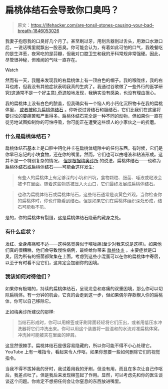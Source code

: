 # 扁桃体结石会导致你口臭吗？

> 原文：<https://lifehacker.com/are-tonsil-stones-causing-your-bad-breath-1846053026>

我妻子抱怨我的口臭好几个月了。甚至刷过牙，用刮舌器刮过舌头，用漱口水漱口后，一说话嘴里就飘出一股恶臭。你可能会认为，有着如此可怕的口气，我晚餐吃的是生洋葱，夜宵吃的是蒜瓣，但我对口腔卫生和我的牙科常规非常强硬。因此，尽管很神秘，但难闻的气味一直存在。

Watch

然而有一天，我醒来发现我的右扁桃体上有一顶白色的帽子。我的喉咙疼，我的右耳也疼，但我没有其他症状表明我真的生病了。我通过谷歌做了一些外行的医学研究(这通常不是一个好主意),奇迹般地发现，我确实没有感染，也没有理由担心。

我的扁桃体上没有白色的脓盖，但我确实有一个恼人的小钙化沉积物卡在我的扁桃体里， [或者被称为扁桃体结石](https://lifehacker.com/what-can-i-do-about-my-tonsil-stones-1844791527) 。你听说过肾结石和胆结石，它们比我们在这里将要讨论的要痛苦和严重得多。扁桃体结石完全是一种不同的动物，但如果你一直在徒劳地试图抑制你的可怕呼吸，你可能正在遭受这些烦人的小家伙之一的折磨。

### 什么是扁桃体结石？

扁桃体结石基本上是口腔中钙化并卡在扁桃体缝隙中的任何东西。有时候，它们是你早已忘记的小块食物，还在你的嘴里。然而，它们也可以由唾液和粘液形成。这并不是一个特别复杂的情况， [但是根据梅奥诊所](https://newsnetwork.mayoclinic.org/discussion/tuesday-q-and-a-self-care-steps-may-help-prevent-tonsil-stones-from-returning/) 的说法，扁桃体结石——也称为扁桃体结石或扁桃体结石——可能会这样发生:

> 有些人的扁桃体上有足够深的小坑和凹坑，食物颗粒、细菌、唾液或粘液会被卡在里面。随着这些物质被压入火山口，它们最终发展成扁桃体结石。

> 也称为扁桃体结石或扁桃体结石，这些结石通常是淡黄色外观。当你检查你的扁桃体时，你也许能看到结石。但是如果它们在扁桃体组织深处形成，结石可能看不见。

是的，你的扁桃体有裂缝，这是扁桃体结石隐蔽的藏身之处。

### 有什么症状？

发红、全身疼痛和不适——这种感觉类似于喉咙痛(至少对我来说是这样)。如果他们真的很糟糕，他们会导致慢性病例，最终给你带来 [扁桃体炎](https://www.mayoclinic.org/diseases-conditions/tonsillitis/symptoms-causes/syc-20378479#:~:text=Tonsillitis%20is%20inflammation%20of%20the,the%20sides%20of%20the%20neck.) 。主要症状是口臭，因为所有的细菌都聚集在上面。考虑到这些小混蛋可以在你的扁桃体中寄居，以至于有时看不见它们，这肯定会加剧你的困境。

### 我该如何对待他们？

如果你有极端的，持续的扁桃体结石，呈现龙息和疼痛的双重困境，那么你可以切除扁桃体。有一分钟的机会，它真的会走到这一步，但如果偶尔存款楔入你的扁桃体，你可以自己移除它。

正如梅奥诊所建议的那样:

> 当结石形成时，你可以用棉签或牙刷背面轻轻将它们压出，或者用低压水冲洗器将它们冲洗出来。你可以用这个装置将一股温和的水流对准扁桃体窝，冲洗掉可能被夹在里面的碎屑。

这显然很棘手。扁桃体结石是很容易隐藏的，所以你可能不得不小心处理它。YouTube 上有一堆指令，看起来令人作呕，如果你想要一些如何删除它们的视觉指令。

当我不得不拔掉我的牙时，我试着用我的牙刷，但没有用，而且在多次让自己作呕后，我差点吐了。但是我后来发现棉签起了作用。显然，可以考虑先和你的医生谈谈这个问题。你肯定不想把任何会让你窒息的东西放进嘴里。